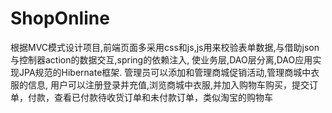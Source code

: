 # ShopOnline

根据MVC模式设计项目,前端页面多采用css和js,js用来校验表单数据,与借助json与控制器action的数据交互,spring的依赖注入, 使业务层,DAO层分离,DAO应用实现JPA规范的Hibernate框架.
管理员可以添加和管理商城促销活动,管理商城中衣服的信息,
用户可以注册登录并充值,浏览商城中衣服,并加入购物车购买，提交订单，付款，查看已付款待收货订单和未付款订单，类似淘宝的购物车
